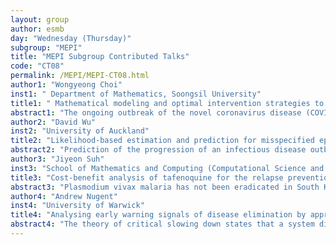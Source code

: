 ```yaml
---
layout: group
author: esmb
day: "Wednesday (Thursday)"
subgroup: "MEPI"
title: "MEPI Subgroup Contributed Talks"
code: "CT08"
permalink: /MEPI/MEPI-CT08.html
author1: "Wongyeong Choi"
inst1: " Department of Mathematics, Soongsil University"
title1: " Mathematical modeling and optimal intervention strategies to control COVID-19"
abstract1: "The ongoing outbreak of the novel coronavirus disease (COVID-19) has considerably affected public health and the economy worldwide.Optimizing control measures is urgent given the substantial societal and economic impacts associated with infection and interventions. We established mathematical models to determine the optimal strategies. We used game theory to identify the individually optimal strategy, and optimal control theory  to find optimal strategies that minimize the costs associated with infection and intervention. When social distancing and testing with contact tracing are considered as intervention strategies, the results demonstrate that testing should be maintained at a maximum level in the early phases and after the peak of the epidemic, whereas social distancing should be intensified when the prevalence of the disease is greater than 15%. After the peak of the pandemic, it would be optimal to gradually relax social distancing and switch back to testing. Additionally, we identified the individually optimal strategy based on the Nash strategy when social distancing and vaccination are available as control strategies. We determined the relative costs of control strategies at which individuals preferentially adopt vaccination over social distancing (or vice versa)."
author2: "David Wu"
inst2: "University of Auckland"
title2: "Likelihood-based estimation and prediction for misspecified epidemic models: an application to measles in Samoa"
abstract2: "Prediction of the progression of an infectious disease outbreak in a population is an important task. Differential equations are often used to model an epidemic outbreak's behaviour but are challenging to parametrise.  Furthermore, these models can suffer from misspecification, which biases the estimates. In this talk we present our recent work on an explicitly likelihood-based variation of the generalised profiling method as a tool for prediction and inference under model misspecification. Our approach allows us to carry out identifiability analysis and uncertainty quantification using profile likelihood-based methods without the need for marginalisation. Rather than introduce an explicit stochastic process model, generalised profiling uses a deterministic model as an approximately enforced `smoothing penalty' term and uses maximisation rather than integration to handle nuisance parameters. We provide additional justification for this approach by introducing a novel interpretation of the model approximation component as a stochastic constraint, and preserves the rationale for using profiling rather than integration to remove nuisance parameters while still providing a link back to explicitly stochastic models. We present results applying our approach to data from an outbreak of measles in Samoa and show that fast, accurate prediction is possible."
author3: "Jiyeon Suh"
inst3: "School of Mathematics and Computing (Computational Science and Engineering), Yonsei University, Seoul, Republic of Korea"
title3: "Cost-benefit analysis of tafenoquine for the relapse prevention of Plasmodium vivax malaria in South Korea"
abstract3: "Plasmodium vivax malaria has not been eradicated in South Korea since 1993 and the government is aiming to grant certification for malaria elimination from the WHO in 2024. P. vivax malaria has a dormant liver-stage, and this can cause relapse. Tafenoquine has been proven to effectively prevent relapse as an alternative to primaquine. In this study, we developed a model for P. vivax malaria using delay differential equations to estimate the impact of tafenoquine introduction on malaria burden. We also conducted a cost-benefit analysis of tafenoquine from the payer's perspective based on the cost and benefit extracted from the national health insurance data and performed probabilistic sensitivity analysis. The results showed that the introduction of tafenoquine could prevent 77.78% of relapse and 12.27% of total malaria cases over 10 years compared to primaquine. And the cost-benefit analysis provided an incremental cost of $13,115 and an incremental benefit of $165,520 resulting in an incremental benefit-cost ratio of 12.26. Furthermore, the sensitivity analysis showed a consistent result with a probability of 98.3%. Hence, the introduction of tafenoquine can reduce the malaria burden and is beneficial over primaquine. These findings support the introduction of tafenoquine to step toward malaria elimination in South Korea."
author4: "Andrew Nugent"
inst4: "University of Warwick"
title4: "Analysing early warning signals of disease elimination by approximating the potential surface"
abstract4: "The theory of critical slowing down states that a system displays increasing relaxation times as it approaches a critical transition. Such changes in relaxation times can be seen in statistics generated from data timeseries, which can be used as early warning signals of a transition. While analytic equations have been derived for various early warning signals in a variety of epidemiological models, there is frequent disagreement with the general theory of critical slowing down, with some indicators performing well when used in prevalence data but not when applied to incidence data. We investigate this effect in an SIS model by reconstructing the potential surface for different types of data. By modelling prevalence, incidence and the rate of infection as stochastic differential equations, then using an equation-free method to approximate their drift functions from simulated timeseries, we reconstruct the potential surface for each data type. Slowly varying parameters provides insight into how the shape of the potential surface changes. Analytic equations for the drift functions are also derived for comparison with simulated results, showing that the potential surface for all data types becomes shallower upon the approach to a critical transition from either direction, as predicted by critical slowing down."
---
```

